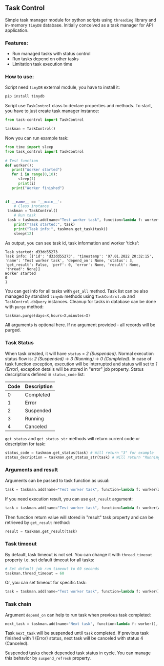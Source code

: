 ## Task Control

Simple task manager module for python scripts using `threading` library and in-memory `tinyDB` database. Initially conceived as a task manager for API application.

### Features:

- Run managed tasks with status control
- Run tasks depend on other tasks
- Limitation task execution time

### How to use:

Script need `tinyDB` external module, you have to install it:

``` python
pip install tinydb
```

Script use `TaskControl` class to declare properties and methods. To start, you have to just create task manager instance:

```python
from task-control import TaskControl

taskman = TaskControl()
```

Now you can run example task:

``` python
from time import sleep  
from task_control import TaskControl  
  
# Test function  
def worker():  
   print("Worker started")  
   for i in range(0,10):  
      sleep(1)  
      print(i)  
   print("Worker finished")  
  
  
if __name__ == '__main__':  
    # Class instance  
 taskman = TaskControl()  
    # Run task  
 task = taskman.add(name="Test worker task", function=lambda f: worker())  
    print("Task started:", task)  
    print("Task info:", taskman.get_task(task))  
    sleep(12)
```

As output, you can see task id, task information and worker 'ticks':

``` shell
Task started: d33dd55273
Task info: [{'id': 'd33dd55273', 'timestamp': '07.01.2022 20:32:15', 'name': 'Test worker task', 'depend_on': None, 'status': 3, 'get_result': False, 'perf': 0, 'error': None, 'result': None, 'thread': None}]
Worker started
0
1
```

You can get info for all tasks with `get_all` method. Task list can be also managed by standard `tinydb` methods using `TaskControl.db` and `TaskControl.dbQuery` instances.
Cleanup for tasks in database can be done with `purge` method:

``` python
taskman.purge(days=X,hours=X,minutes=X)
```

All arguments is optional here. If no argument provided - all records will be purged.

### Task Status

When task created, it will have  `status` = *2 (Suspended)*. Normal execution status flow is:
*2 (Suspended)* -> *3 (Running)* -> *0 (Completed)*. In case of task function exception, execution will be interrupted and status will set to *1 (Error)*, exception details will be stored in "error" job property. Status descriptions defined in `status_code` list:

| Code | Description |
| ---- | ----------- |
| 0    | Completed   |
| 1    | Error       |
| 2    | Suspended   |
| 3    | Running     |
| 4    | Canceled    |

`get_status` and `get_status_str` methods will return current code or description for task:

``` python
status_code = taskman.get_status(task) # Will return "3" for example
status_decription = taskman.get_status_str(task) # Will return "Running"
```

### Arguments and result

Arguments can be passed to task function as usual:

``` python
task = taskman.add(name="Test worker task", function=lambda f: worker(arg1, arg2)) 
```

If you need execution result, you can use `get_result` argument:

``` python
task = taskman.add(name="Test worker task", function=lambda f: worker(arg1, arg2), get_result=True) 
```

Then function return value will stored in "result" task property and can be retrieved by `get_result` method:

``` python
result = taskman.get_result(task)
```

### Task timeout

By default, task timeout is not set. You can change it with `thread_timeout` property i.e. set default timeout for all tasks:

``` python
# Set default job run timeout to 60 seconds
taskman.thread_timeout = 60
```

Or, you can set timeout for specific task:

``` python
task = taskman.add(name="Test worker task", function=lambda f: worker(), thread_timeout=6)
```

### Task chain

Argument `depend_on` can help to run task when previous task completed:

``` python
next_task = taskman.add(name="Next task", function=lambda f: worker(), depend_on=task)
```

Task `next_task` will be suspended until `task` completed. If previous task finished with 1 (Error) status, next task will be canceled with status 4 (Canceled).

Suspended tasks check depended task status in cycle. You can manage this behavior by `suspend_refresh` property.